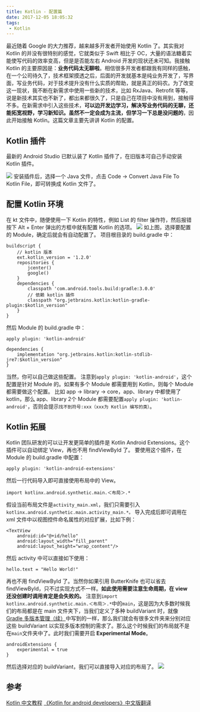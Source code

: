 ```yaml
---
title: Kotlin - 配置篇
date: 2017-12-05 18:05:32
tags:
 - Kotlin
---
```

最近随着 Google 的大力推荐，越来越多开发者开始使用 Kotlin 了。其实我对 Kotlin 的并没有很特别的感觉，它就类似于 Swift 相比于 OC，大量的语法糖着实能使写代码的效率变高，但是是否能左右 Android 开发的现状还未可知。我接触 Kotlin 的主要原因是：**业务代码太无聊啦**。相信很多开发者都跟我有同样的感触，在一个公司待久了，技术框架摸透之后，后面的开发就基本是纯业务开发了，写界面，写业务代码，对于技术提升没有什么实质的帮助，就是真正的码农。为了改变这一现状，我不断在新需求中使用一些新的技术，比如 RxJava、Retrofit 等等，说是新技术其实也不新了，都出来都很久了，只是自己在项目中没有用到，接触得不多。在新需求中引入这些技术，**可以边开发边学习，解决写业务代码的无聊，还能拓宽视野，学习新知识。虽然不一定会成为主流，但学习一下总是没问题的**，因此开始接触 Kotlin。这篇文章主要先讲讲 Kotlin 的配置。

## Kotlin 插件
最新的 Android Studio 已默认装了 Kotlin 插件了，在旧版本可自己手动安装 Kotlin 插件。

<!-- more -->

![](http://7xryow.com1.z0.glb.clouddn.com/2017/12/05/%E9%80%89%E5%8C%BA_280.png)
安装插件后，选择一个 Java 文件，点击 Code -> Convert Java File To Kotlin File，即可转换成 Kotlin 文件了。

## 配置 Kotlin 环境
在 kt 文件中，随便使用一下 Kotlin 的特性，例如 List 的 filter 操作符，然后报错按下 Alt + Enter 弹出的方框中就有配置 Kotlin 的选项。
![](http://7xryow.com1.z0.glb.clouddn.com/2017/12/05/%E9%80%89%E5%8C%BA_279.png)
如上图，选择要配置的 Module，确定后就会有自动配置了。
项目根目录的 build.gradle 中：
```
buildscript {
    // kotlin 版本
    ext.kotlin_version = '1.2.0'
    repositories {
        jcenter()
        google()
    }
    dependencies {
        classpath 'com.android.tools.build:gradle:3.0.0'
        // 依赖 kotlin 插件
        classpath "org.jetbrains.kotlin:kotlin-gradle-plugin:$kotlin_version"
    }
}
```
然后 Module 的 build.gradle 中：
```
apply plugin: 'kotlin-android'

dependencies {
    implementation "org.jetbrains.kotlin:kotlin-stdlib-jre7:$kotlin_version"
}
```
当然，你可以自己做这些配置。
注意到``apply plugin: 'kotlin-android'``，这个配置是针对 Module 的。如果有多个 Module 都需要用到 Kotlin，则每个 Module 都需要做这个配置。
比如 app -> library -> core，app、library 中都使用了 kotlin，那么 app、library 2个 Module 都需要配置``apply plugin: 'kotlin-android'``，否则会提示``找不到符号:xxx（xxx为 Kotlin 编写的类）``。

## Kotlin 拓展
Kotlin 团队研发的可以让开发更简单的插件是 Kotlin Android Extensions。这个插件可以自动绑定 View，再也不用 findViewById 了。
要使用这个插件，在 Module 的 build.gradle 中配置：
```
apply plugin: 'kotlin-android-extensions'
```
然后一行代码导入即可直接使用布局中的 View。
```
import kotlinx.android.synthetic.main.＜布局＞.*
```
假设当前布局文件是``activity_main.xml``，我们只需要引入``kotlinx.android.synthetic.main.activity_main.*。``
导入完成后即可调用在 xml 文件中以视图控件命名属性的对应扩展，比如下例：
```
<TextView
    android:id="@+id/hello"
    android:layout_width="fill_parent"
    android:layout_height="wrap_content"/>
```
然后 activity 中可以直接如下使用：
```
hello.text = "Hello World!"
```
再也不用 findViewById 了。当然你如果引用 ButterKnife 也可以省去 findViewById，只不过实现方式不一样。**如此使用需要注意生命周期，在 view 还没创建时调用肯定是会失败的。**
注意到``import kotlinx.android.synthetic.main.＜布局＞.*``中的``main``，这是因为大多数时候我们的布局都是在 main 文件夹下，当我们定义了多种 buildVariant 时，就像[Gradle 多版本管理（续）](http://lastwarmth.win/2017/10/24/gradle-app-2/)中写到的一样，那么我们就会有很多文件夹来分别对应这些 buildVariant 以实现多版本控制的需求了。那么这个时候我们的布局就不是在``main``文件夹中了。此时我们需要开启 **Experimental Mode**。
```
androidExtensions {
    experimental = true
}
```
然后选择对应的 buildVariant，我们可以直接导入对应的布局了。
![](http://7xryow.com1.z0.glb.clouddn.com/2017/12/05/%E9%80%89%E5%8C%BA_278.png)

## 参考
[Kotlin 中文教程](https://www.kotlincn.net/docs/tutorials/)
[《Kotlin for android developers》中文版翻译](https://wangjiegulu.gitbooks.io/kotlin-for-android-developers-zh/content/)
